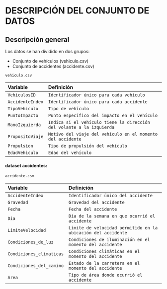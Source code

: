 # DESCRIPCIÓN DEL CONJUNTO DE DATOS
## Descripción general
Los datos se han dividido en dos grupos:

* Conjunto de vehículos (vehiculo.csv)
* Conjunto de accidentes (accidente.csv)

```
vehiculo.csv
```

| Variable | Definición| 
| :-------- | :------- | 
| `VehiculosID`| `Identificador único para cada vehículo` |
| `AccidenteIndex`| `Identificador único para cada accidente` |
| `TipoVehiculo`| `Tipo de vehículo ` |
| `PuntoImpacto`| `Punto específico del impacto en el vehículo` |
| `ManoIzquierda`| `Indica si el vehículo tiene la dirección del volante a la izquierda` |
| `PropositoViaje`| `Motivo del viaje del vehículo en el momento del accidente` |
| `Propulsion`| `Tipo de propulsión del vehículo` |
| `EdadVehiculo`| `Edad del vehículo` |

#### dataset accidentes:

```
accidente.csv
```

| Variable | Definición| 
| :-------- | :------- | 
| `AccidenteIndex` | `Identificador único del accidente` | 
| `Gravedad` |  `Gravedad del accidente` |
| `Fecha`|`Fecha del accidente` |
| `Dia`|`Día de la semana en que ocurrió el accidente` |
| `LimiteVelocidad`|`Límite de velocidad permitido en la ubicación del accidente` |
| `Condiciones_de_luz`|`Condiciones de iluminación en el momento del accidente` |
| `Condiciones_climaticas`|`Condiciones climáticas en el momento del accidente` |
| `Condiciones_del_camino`|`Estado de la carretera en el momento del accidente` |
| `Area`|`Tipo de área donde ocurrió el accidente` |